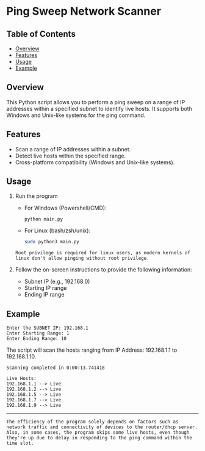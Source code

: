 # Ping Sweep Network Scanner

## Table of Contents

- [Overview](#overview)
- [Features](#features)
- [Usage](#usage)
- [Example](#example)

## Overview

This Python script allows you to perform a ping sweep on a range of IP addresses within a specified subnet to identify live hosts. It supports both Windows and Unix-like systems for the ping command.

## Features

- Scan a range of IP addresses within a subnet.
- Detect live hosts within the specified range.
- Cross-platform compatibility (Windows and Unix-like systems).

## Usage

1. Run the program

   * For Windows (Powershell/CMD): 

      ```
      python main.py
      ```

   * For Linux (bash/zsh/unix):

      ```bash
      sudo python3 main.py
      ```

   `Root privilege is required for linux users, as modern kernels of linux don't allow pinging without root privilege.`

2. Follow the on-screen instructions to provide the following information:

   * Subnet IP (e.g., 192.168.0)
   * Starting IP range
   * Ending IP range

## Example

```
Enter the SUBNET IP: 192.168.1
Enter Starting Range: 1
Enter Ending Range: 10
```
The script will scan the hosts ranging from IP Address: 192.168.1.1 to 192.168.1.10.

```
Scanning completed in 0:00:13.741418

Live Hosts:
192.168.1.1 --> Live
192.168.1.2 --> Live
192.168.1.5 --> Live
192.168.1.7 --> Live
192.168.1.9 --> Live
```

---

`The efficiency of the program solely depends on factors such as network traffic and connectivity of devices to the router/dhcp server. Also, in some cases, the program skips some live hosts, even though they're up due to delay in responding to the ping command within the time slot.`
